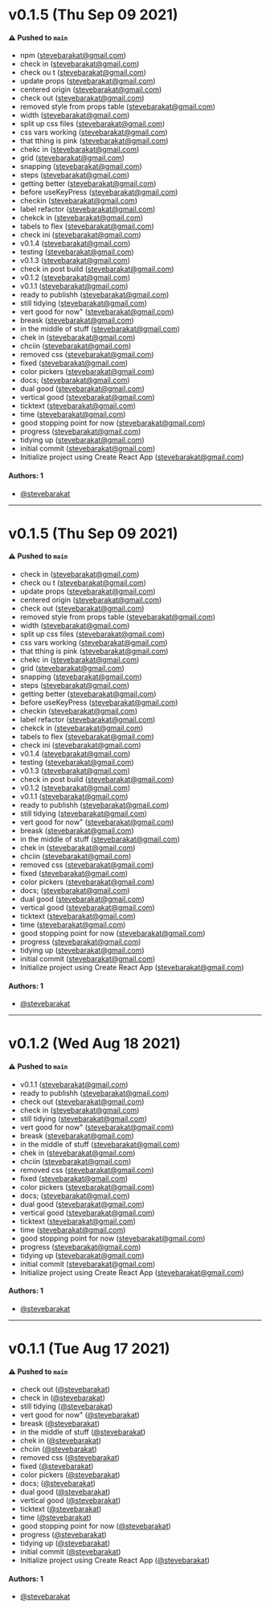 # v0.1.5 (Thu Sep 09 2021)

#### ⚠️ Pushed to `main`

- npm (stevebarakat@gmail.com)
- check in (stevebarakat@gmail.com)
- check ou t (stevebarakat@gmail.com)
- update props (stevebarakat@gmail.com)
- centered origin (stevebarakat@gmail.com)
- check out (stevebarakat@gmail.com)
- removed style from props table (stevebarakat@gmail.com)
- width (stevebarakat@gmail.com)
- split up css files (stevebarakat@gmail.com)
- css vars working (stevebarakat@gmail.com)
- that tthing is pink (stevebarakat@gmail.com)
- chekc in (stevebarakat@gmail.com)
- grid (stevebarakat@gmail.com)
- snapping (stevebarakat@gmail.com)
- steps (stevebarakat@gmail.com)
- getting better (stevebarakat@gmail.com)
- before useKeyPress (stevebarakat@gmail.com)
- checkin (stevebarakat@gmail.com)
- label refactor (stevebarakat@gmail.com)
- chekck in (stevebarakat@gmail.com)
- tabels to flex (stevebarakat@gmail.com)
- check ini (stevebarakat@gmail.com)
- v0.1.4 (stevebarakat@gmail.com)
- testing (stevebarakat@gmail.com)
- v0.1.3 (stevebarakat@gmail.com)
- check in post build (stevebarakat@gmail.com)
- v0.1.2 (stevebarakat@gmail.com)
- v0.1.1 (stevebarakat@gmail.com)
- ready to publishh (stevebarakat@gmail.com)
- still tidying (stevebarakat@gmail.com)
- vert good for now" (stevebarakat@gmail.com)
- breask (stevebarakat@gmail.com)
- in the middle of stuff (stevebarakat@gmail.com)
- chek in (stevebarakat@gmail.com)
- chciin (stevebarakat@gmail.com)
- removed css (stevebarakat@gmail.com)
- fixed (stevebarakat@gmail.com)
- color pickers (stevebarakat@gmail.com)
- docs; (stevebarakat@gmail.com)
- dual good (stevebarakat@gmail.com)
- vertical good (stevebarakat@gmail.com)
- ticktext (stevebarakat@gmail.com)
- time (stevebarakat@gmail.com)
- good stopping point for now (stevebarakat@gmail.com)
- progress (stevebarakat@gmail.com)
- tidying up (stevebarakat@gmail.com)
- initial commit (stevebarakat@gmail.com)
- Initialize project using Create React App (stevebarakat@gmail.com)

#### Authors: 1

- [@stevebarakat](https://github.com/stevebarakat)

---

# v0.1.5 (Thu Sep 09 2021)

#### ⚠️ Pushed to `main`

- check in (stevebarakat@gmail.com)
- check ou t (stevebarakat@gmail.com)
- update props (stevebarakat@gmail.com)
- centered origin (stevebarakat@gmail.com)
- check out (stevebarakat@gmail.com)
- removed style from props table (stevebarakat@gmail.com)
- width (stevebarakat@gmail.com)
- split up css files (stevebarakat@gmail.com)
- css vars working (stevebarakat@gmail.com)
- that tthing is pink (stevebarakat@gmail.com)
- chekc in (stevebarakat@gmail.com)
- grid (stevebarakat@gmail.com)
- snapping (stevebarakat@gmail.com)
- steps (stevebarakat@gmail.com)
- getting better (stevebarakat@gmail.com)
- before useKeyPress (stevebarakat@gmail.com)
- checkin (stevebarakat@gmail.com)
- label refactor (stevebarakat@gmail.com)
- chekck in (stevebarakat@gmail.com)
- tabels to flex (stevebarakat@gmail.com)
- check ini (stevebarakat@gmail.com)
- v0.1.4 (stevebarakat@gmail.com)
- testing (stevebarakat@gmail.com)
- v0.1.3 (stevebarakat@gmail.com)
- check in post build (stevebarakat@gmail.com)
- v0.1.2 (stevebarakat@gmail.com)
- v0.1.1 (stevebarakat@gmail.com)
- ready to publishh (stevebarakat@gmail.com)
- still tidying (stevebarakat@gmail.com)
- vert good for now" (stevebarakat@gmail.com)
- breask (stevebarakat@gmail.com)
- in the middle of stuff (stevebarakat@gmail.com)
- chek in (stevebarakat@gmail.com)
- chciin (stevebarakat@gmail.com)
- removed css (stevebarakat@gmail.com)
- fixed (stevebarakat@gmail.com)
- color pickers (stevebarakat@gmail.com)
- docs; (stevebarakat@gmail.com)
- dual good (stevebarakat@gmail.com)
- vertical good (stevebarakat@gmail.com)
- ticktext (stevebarakat@gmail.com)
- time (stevebarakat@gmail.com)
- good stopping point for now (stevebarakat@gmail.com)
- progress (stevebarakat@gmail.com)
- tidying up (stevebarakat@gmail.com)
- initial commit (stevebarakat@gmail.com)
- Initialize project using Create React App (stevebarakat@gmail.com)

#### Authors: 1

- [@stevebarakat](https://github.com/stevebarakat)

---

# v0.1.2 (Wed Aug 18 2021)

#### ⚠️ Pushed to `main`

- v0.1.1 (stevebarakat@gmail.com)
- ready to publishh (stevebarakat@gmail.com)
- check out (stevebarakat@gmail.com)
- check in (stevebarakat@gmail.com)
- still tidying (stevebarakat@gmail.com)
- vert good for now" (stevebarakat@gmail.com)
- breask (stevebarakat@gmail.com)
- in the middle of stuff (stevebarakat@gmail.com)
- chek in (stevebarakat@gmail.com)
- chciin (stevebarakat@gmail.com)
- removed css (stevebarakat@gmail.com)
- fixed (stevebarakat@gmail.com)
- color pickers (stevebarakat@gmail.com)
- docs; (stevebarakat@gmail.com)
- dual good (stevebarakat@gmail.com)
- vertical good (stevebarakat@gmail.com)
- ticktext (stevebarakat@gmail.com)
- time (stevebarakat@gmail.com)
- good stopping point for now (stevebarakat@gmail.com)
- progress (stevebarakat@gmail.com)
- tidying up (stevebarakat@gmail.com)
- initial commit (stevebarakat@gmail.com)
- Initialize project using Create React App (stevebarakat@gmail.com)

#### Authors: 1

- [@stevebarakat](https://github.com/stevebarakat)

---

# v0.1.1 (Tue Aug 17 2021)

#### ⚠️ Pushed to `main`

- check out ([@stevebarakat](https://github.com/stevebarakat))
- check in ([@stevebarakat](https://github.com/stevebarakat))
- still tidying ([@stevebarakat](https://github.com/stevebarakat))
- vert good for now" ([@stevebarakat](https://github.com/stevebarakat))
- breask ([@stevebarakat](https://github.com/stevebarakat))
- in the middle of stuff ([@stevebarakat](https://github.com/stevebarakat))
- chek in ([@stevebarakat](https://github.com/stevebarakat))
- chciin ([@stevebarakat](https://github.com/stevebarakat))
- removed css ([@stevebarakat](https://github.com/stevebarakat))
- fixed ([@stevebarakat](https://github.com/stevebarakat))
- color pickers ([@stevebarakat](https://github.com/stevebarakat))
- docs; ([@stevebarakat](https://github.com/stevebarakat))
- dual good ([@stevebarakat](https://github.com/stevebarakat))
- vertical good ([@stevebarakat](https://github.com/stevebarakat))
- ticktext ([@stevebarakat](https://github.com/stevebarakat))
- time ([@stevebarakat](https://github.com/stevebarakat))
- good stopping point for now ([@stevebarakat](https://github.com/stevebarakat))
- progress ([@stevebarakat](https://github.com/stevebarakat))
- tidying up ([@stevebarakat](https://github.com/stevebarakat))
- initial commit ([@stevebarakat](https://github.com/stevebarakat))
- Initialize project using Create React App ([@stevebarakat](https://github.com/stevebarakat))

#### Authors: 1

- [@stevebarakat](https://github.com/stevebarakat)

